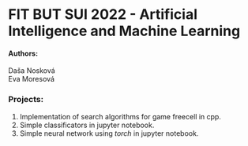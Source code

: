 # FIT BUT SUI 2022 - Artificial Intelligence and Machine Learning

#### Authors:
Daša Nosková <br />
Eva Moresová

### Projects:
1. Implementation of search algorithms for game freecell in cpp.
2. Simple classificators in jupyter notebook.
3. Simple neural network using *torch* in jupyter notebook.
